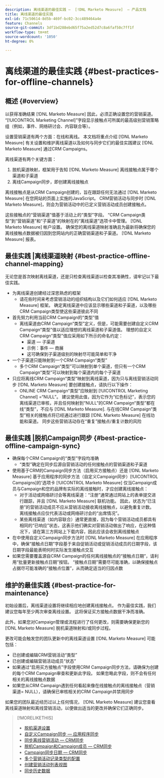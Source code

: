 ```yaml
---
description: 离线渠道的最佳实践 —  [!DNL Marketo Measure]  — 产品文档
title: 离线渠道的最佳实践
exl-id: 71c50614-8d5b-469f-bc02-3cc489464a4e
feature: Channels
source-git-commit: 3df1bd288ebd65f75a2ed52d7c8a6faf50c7ff1f
workflow-type: tm+mt
source-wordcount: '1050'
ht-degree: 0%

---
```


# 离线渠道的最佳实践 {#best-practices-for-offline-channels}

## 概述 {#overview}

以获得准确结果 [!DNL Marketo Measure] 因此，必须正确设置您的营销渠道。 “[!UICONTROL Marketing Channel]”字段显示接触点可所属的最高级别营销策略组（例如，事件、网络研讨会、内容联合等）。

设置营销渠道有两个方面：在线和离线。 本文档将重点介绍 [!DNL Marketo Measure] 有关设置和维护离线渠道以及如何与同步它们的最佳实践建议 [!DNL Marketo Measure] 通过CRM Campaigns。

离线渠道有两个关键方面：

1. 脱机渠道映射，框架用于告知 [!DNL Marketo Measure] 离线接触点属于哪个渠道和子渠道
1. 离线Campaign同步，即创建离线接触点

离线接触点是从CRM Campaign创建的，旨在跟踪任何无法通过 [!DNL Marketo Measure] 在您网站的页面上实施的JavaScript。 CRM营销活动与同步时 [!DNL Marketo Measure]，则会为营销活动中的已定义营销活动成员创建接触点。

这些接触点的“营销渠道”值基于活动上的“类型”字段。 “CRM Campaign类型”到“营销渠道”和“子渠道”的映射在的“离线渠道”选项卡中管理。 [!DNL Marketo Measure] 帐户设置。 确保您的离线渠道映射准确且为最新将确保您的离线接触点数据被归因到您网站内的正确营销渠道和子渠道。 [!DNL Marketo Measure] 报表。

## 最佳实践 |离线渠道映射 {#best-practice-offline-channel-mapping}

无论您是首次映射离线渠道，还是只检查离线渠道以检查其准确性，请牢记以下最佳实践。

* 为离线渠道创建经过深思熟虑的框架
   * 请花些时间来考虑营销活动的组织结构以及它们如何适应 [!DNL Marketo Measure] 框架。 确定离线渠道中应该显示哪些渠道和子渠道，以及哪些CRM Campaign类型使这些渠道彼此不同
* 首先努力利用当前CRM Campaign的“类型”值
   * 离线渠道由CRM Campaign“类型”定义，但是，可能需要创建自定义CRM Campaign“类型”值以适应理想的离线渠道和子渠道值。 理想的自定义CRM Campaign“类型”值应采用如下所示的命名约定：
      * 渠道 — 子渠道
      * 示例：事件 — 商展
      * 这可确保到子渠道级别的映射尽可能简单和干净
* 一个子渠道只能映射到一个CRM Campaign“类型”
   * 多个CRM Campaign“类型”可以映射到单个渠道，但只有一个CRM Campaign“类型”可以映射到每个渠道内的每个子渠道
* 只应将离线CRM Campaign“类型”映射到离线渠道，因为只与离线营销活动同步 [!DNL Marketo Measure] 要创建接触点，请执行以下操作：
   * ONLINE CRM Campaign“类型”应映射到 [!UICONTROL Marketing Channel] =“NULL”。 建议使用此值，因为它作为“红色标记”，表示您的离线渠道已审核，并且任何映射到“NULL”的CRM Campaign“类型”都在线“类型”，不应与 [!DNL Marketo Measure]. 与在线CRM Campaign“类型”相关的接触点将已经通过进行跟踪 [!DNL Marketo Measure] 在线功能和渠道。 同步这些营销活动存在“重复”接触点/重复计数的风险

## 最佳实践 |脱机Campaign同步 {#best-practice-offline-campaign-sync}

* 确保每个CRM Campaign的“类型”字段均准确
   * “类型”确定在同步后源自营销活动的任何接触点的营销渠道和子渠道
* 使用基于CRM的Campaign同步方法（启用买方接触点）还是 [!DNL Marketo Measure] 基于应用程序的同步方法（自定义Campaign同步）[!UICONTROL Campaigns]的&#39;选项卡 [!UICONTROL Marketo Measure] 仅当Campaign成员与Campaign和您的品牌有实际的离线接触时，才应创建离线接触点：
   * 对于活动或网络研讨会等离线渠道：“注册”通常通过网站上的表单提交进行跟踪，并且 [!DNL Marketo Measure] 联机功能。 因此，状态为“已注册”的营销活动成员不应从营销活动接收离线接触点，以避免重复计数。 离线接触点应仅代表活动或网络研讨会的“出席情况”。
   * 某些离线渠道（如内容联合）通常更直接，因为每个营销活动成员都具有相同的“已响应”状态，这表示他们确实对营销活动做出了响应，在这种情况下，请在第三方网站上下载内容，因此应该会收到离线接触点
* 在中使用自定义Campaign同步方法时 [!DNL Marketo Measure] 在应用程序中，确保“接触点日期”字段基于来自促销活动或促销活动成员的日期字段，该日期字段最能表明何时实际发生接触点交互
* 如果您需要覆盖源自CRM Campaign的任何离线接触点的“接触点日期”，请利用“批量更新接触点日期”按钮。 “接触点日期”需要尽可能准确，以确保接触点占据尽可能准确的“接触点位置”，从而确定适当的归因点数

## 维护的最佳实践 {#best-practice-for-maintenance}

初始设置后，离线渠道设置将继续相应地创建离线接触点。 作为最佳实践，我们建议您每年至少两次审查离线设置。 这将保证买方接触点数据干净而准确。

此外，如果您对Campaign管理或流程进行了任何更改，则需要确保更新您的 [!DNL Marketo Measure] 脱机渠道映射和/或同步过程。

更改可能会触发您的团队更新中的离线渠道设置 [!DNL Marketo Measure] 可能包括：

* 已创建或编辑CRM营销活动“类型”
* 已创建或编辑营销活动成员“状态”
* 如果通过“启用买方接触点”字段使用CRM Campaign同步方法，请确保为创建的每个CRM Campaign审查和更新此字段。 如果忽略此字段，则不会有任何相关的离线接触点数据
* 如果您从CRM Campaign遇到任何看起来像在线接触点的离线接触点（营销渠道= NULL），请确保已审核相关的CRM Campaign并禁用同步

如果您的团队最近经历过以上任何情况， [!DNL Marketo Measure] 建议您查看离线渠道映射和离线营销活动，以便做出适当的更改并确保它们正确同步。

>[!MORELIKETHIS]
>
>* [脱机渠道设置](/help/channel-tracking-and-setup/offline-channels/offline-custom-channel-setup.md)
>* [自定义Campaign同步 — 应用程序同步](/help/channel-tracking-and-setup/offline-channels/custom-campaign-sync.md)
>* [同步离线营销活动 — CRM同步](/help/channel-tracking-and-setup/offline-channels/deprecated-processes/syncing-offline-campaigns.md)
>* [脱机Campaign和Campaign成员 — CRM同步](/help/channel-tracking-and-setup/offline-channels/deprecated-processes/campaigns-and-campaign-members.md)
>* [Campaign同步日期 — CRM同步](/help/channel-tracking-and-setup/offline-channels/deprecated-processes/campaign-sync-dates.md)
>* [多个营销活动记录类型的配置](/help/channel-tracking-and-setup/offline-channels/configurations-for-multiple-campaign-record-types.md)
>* [创建营销活动列表视图](/help/channel-tracking-and-setup/offline-channels/deprecated-processes/creating-a-campaign-list-view-for-salesforce-campaigns.md)
>* [同步历史数据](/help/channel-tracking-and-setup/offline-channels/deprecated-processes/syncing-historical-data.md)
